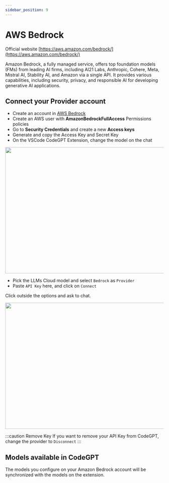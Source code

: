```yaml
---
sidebar_position: 9
---
```


# AWS Bedrock

Official website [https://aws.amazon.com/bedrock/](https://aws.amazon.com/bedrock/)

Amazon Bedrock, a fully managed service, offers top foundation models (FMs) from leading AI firms, including AI21 Labs, Anthropic, Cohere, Meta, Mistral AI, Stability AI, and Amazon via a single API. It provides various capabilities, including security, privacy, and responsible AI for developing generative AI applications. 


## Connect your Provider account
- Create an account in [AWS Bedrock](https://aws.amazon.com/es/console/)
- Create an AWS user with **AmazonBedrockFullAccess** Permissions policies
- Go to **Security Credentials** and create a new **Access keys**
- Generate and copy the Access Key and Secret Key
- On the VSCode CodeGPT Extension, change the model on the chat

<p align="center"><img width="550" height="400" src="https://github.com/user-attachments/assets/f5d1245b-d58d-4c93-85c1-fa1c055585e4"/></p>

- Pick the LLMs Cloud model and select `Bedrock` as `Provider`
- Paste `API Key` here, and click on `Connect`

Click outside the options and ask to chat.

<p align="center"><img width="550" height="400" src="https://github.com/user-attachments/assets/375fd655-e3eb-4367-be42-c6cec8736f43"/></p>


:::caution Remove Key
If you want to remove your API Key from CodeGPT, change the provider to `Disconnect`
:::

## Models available in CodeGPT
The models you configure on your Amazon Bedrock account will be synchronized with the models on the extension.

